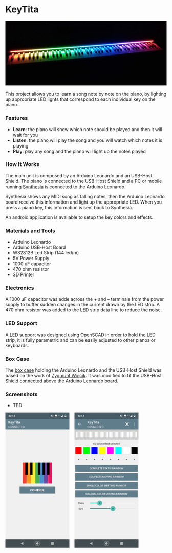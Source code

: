 KeyTita
========

<img src="/media/keytita.png?raw=true">

This project allows you to learn a song note by note on the piano, by lighting up appropriate LED lights that correspond to each individual key on the piano.

### Features

- <b>Learn</b>: the piano will show which note should be played and then it will wait for you
- <b>Listen</b>: the piano will play the song and you will watch which notes it is playing
- <b>Play</b>: play any song and the piano will light up the notes played

### How It Works

The main unit is composed by an Arduino Leonardo and an USB-Host Shield. The piano is connected to the USB-Host Shield and a PC or mobile running [Synthesia](https://synthesiagame.com/) is connected to the Arduino Leonardo.

Synthesia shows any MIDI song as falling notes, then the Arduino Leonardo board receive this information and light up the appropriate LED. When you press a piano key, this information is sent back to Synthesia.

An android application is available to setup the key colors and effects.

### Materials and Tools

- Arduino Leonardo
- Arduino USB-Host Board
- WS2812B Led Strip (144 led/m)
- 5V Power Supply
- 1000 uF capacitor
- 470 ohm resistor
- 3D Printer

### Electronics

A 1000 uF capacitor was adde across the + and – terminals from the power supply to buffer sudden changes in the current drawn by the LED strip. A 470 ohm resistor was added to the LED strip data line to reduce the noise.

### LED Support

A [LED support](https://www.thingiverse.com/thing:4548263) was designed using OpenSCAD in order to hold the LED strip, it is fully parametric and can be easily adjusted to other pianos or keyboards.

### Box Case

The [box case](https://github.com/zygmuntw/3D-Printed-Case-for-Arduino) holding the Arduino Leonardo and the USB-Host Shield was based on the work of [Zygmunt Wojcik](https://github.com/zygmuntw). It was modified to fit the USB-Host Shield connected above the Arduino Leonardo board.

### Screenshots

- TBD

<img src="/media/screenshot1.png?raw=true" width="200">&nbsp;&nbsp;&nbsp;&nbsp;<img src="/media/screenshot2.png?raw=true" width="200">
